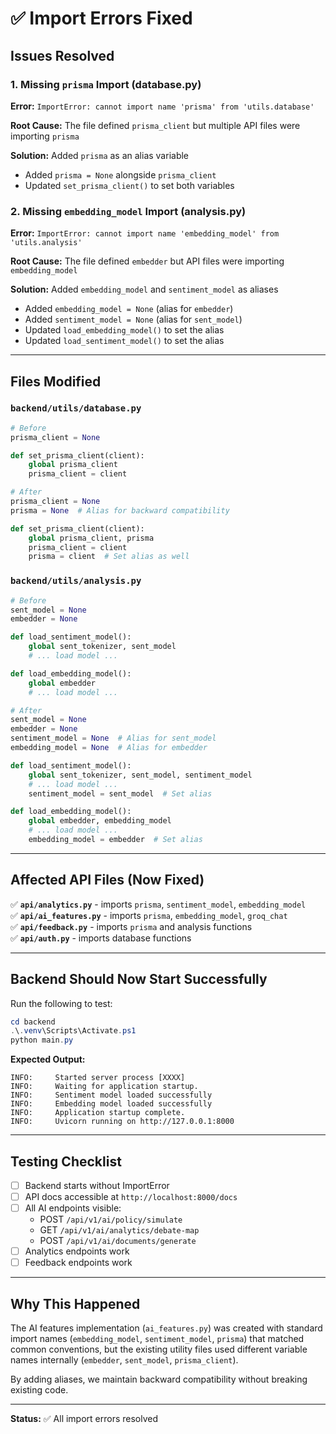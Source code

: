 # ✅ Import Errors Fixed

## Issues Resolved

### 1. Missing `prisma` Import (database.py)
**Error:** `ImportError: cannot import name 'prisma' from 'utils.database'`

**Root Cause:** The file defined `prisma_client` but multiple API files were importing `prisma`

**Solution:** Added `prisma` as an alias variable
- Added `prisma = None` alongside `prisma_client`
- Updated `set_prisma_client()` to set both variables

### 2. Missing `embedding_model` Import (analysis.py)
**Error:** `ImportError: cannot import name 'embedding_model' from 'utils.analysis'`

**Root Cause:** The file defined `embedder` but API files were importing `embedding_model`

**Solution:** Added `embedding_model` and `sentiment_model` as aliases
- Added `embedding_model = None` (alias for `embedder`)
- Added `sentiment_model = None` (alias for `sent_model`)
- Updated `load_embedding_model()` to set the alias
- Updated `load_sentiment_model()` to set the alias

---

## Files Modified

### `backend/utils/database.py`
```python
# Before
prisma_client = None

def set_prisma_client(client):
    global prisma_client
    prisma_client = client

# After
prisma_client = None
prisma = None  # Alias for backward compatibility

def set_prisma_client(client):
    global prisma_client, prisma
    prisma_client = client
    prisma = client  # Set alias as well
```

### `backend/utils/analysis.py`
```python
# Before
sent_model = None
embedder = None

def load_sentiment_model():
    global sent_tokenizer, sent_model
    # ... load model ...

def load_embedding_model():
    global embedder
    # ... load model ...

# After
sent_model = None
embedder = None
sentiment_model = None  # Alias for sent_model
embedding_model = None  # Alias for embedder

def load_sentiment_model():
    global sent_tokenizer, sent_model, sentiment_model
    # ... load model ...
    sentiment_model = sent_model  # Set alias

def load_embedding_model():
    global embedder, embedding_model
    # ... load model ...
    embedding_model = embedder  # Set alias
```

---

## Affected API Files (Now Fixed)

✅ **`api/analytics.py`** - imports `prisma`, `sentiment_model`, `embedding_model`  
✅ **`api/ai_features.py`** - imports `prisma`, `embedding_model`, `groq_chat`  
✅ **`api/feedback.py`** - imports `prisma` and analysis functions  
✅ **`api/auth.py`** - imports database functions  

---

## Backend Should Now Start Successfully

Run the following to test:

```powershell
cd backend
.\.venv\Scripts\Activate.ps1
python main.py
```

**Expected Output:**
```
INFO:     Started server process [XXXX]
INFO:     Waiting for application startup.
INFO:     Sentiment model loaded successfully
INFO:     Embedding model loaded successfully
INFO:     Application startup complete.
INFO:     Uvicorn running on http://127.0.0.1:8000
```

---

## Testing Checklist

- [ ] Backend starts without ImportError
- [ ] API docs accessible at `http://localhost:8000/docs`
- [ ] All AI endpoints visible:
  - POST `/api/v1/ai/policy/simulate`
  - GET `/api/v1/ai/analytics/debate-map`
  - POST `/api/v1/ai/documents/generate`
- [ ] Analytics endpoints work
- [ ] Feedback endpoints work

---

## Why This Happened

The AI features implementation (`ai_features.py`) was created with standard import names (`embedding_model`, `sentiment_model`, `prisma`) that matched common conventions, but the existing utility files used different variable names internally (`embedder`, `sent_model`, `prisma_client`).

By adding aliases, we maintain backward compatibility without breaking existing code.

---

**Status:** ✅ All import errors resolved
